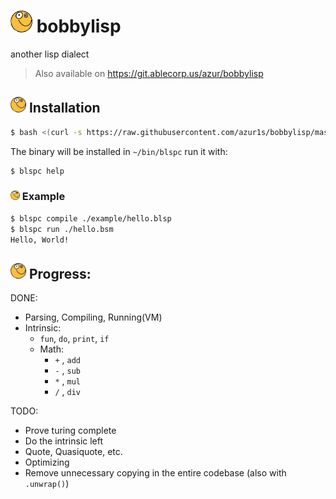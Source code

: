 # <img src="https://raw.githubusercontent.com/azur1s/bobbylisp/master/assets/icon.png" width="35"> bobbylisp
another lisp dialect
> Also available on https://git.ablecorp.us/azur/bobbylisp

## <img src="https://raw.githubusercontent.com/azur1s/bobbylisp/master/assets/icon.png" width="25"> Installation
```bash
$ bash <(curl -s https://raw.githubusercontent.com/azur1s/bobbylisp/master/install.sh)
```
The binary will be installed in `~/bin/blspc` run it with:
```bash
$ blspc help
```

### <img src="https://raw.githubusercontent.com/azur1s/bobbylisp/master/assets/icon.png" width="15"> Example
```bash
$ blspc compile ./example/hello.blsp
$ blspc run ./hello.bsm
Hello, World!
```

## <img src="https://raw.githubusercontent.com/azur1s/bobbylisp/master/assets/icon.png" width="25"> Progress:
DONE:
- Parsing, Compiling, Running(VM)
- Intrinsic:
  - `fun`, `do`, `print`, `if`
  - Math: 
    - `+` , `add`
    - `-` , `sub`
    - `*` , `mul`
    - `/` , `div`

TODO:
- Prove turing complete
- Do the intrinsic left
- Quote, Quasiquote, etc.
- Optimizing
- Remove unnecessary copying in the entire codebase (also with `.unwrap()`)

